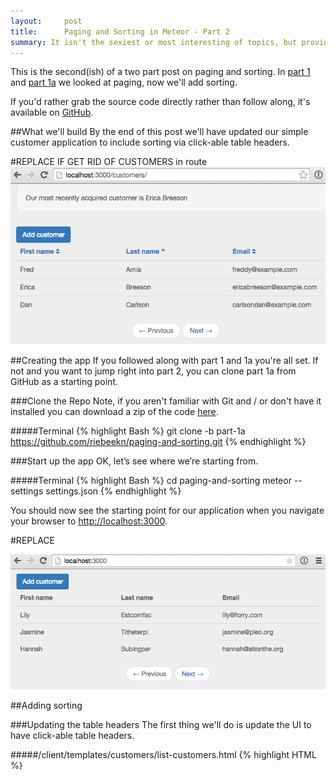 ```yaml
---
layout:     post
title:      Paging and Sorting in Meteor - Part 2
summary: It isn't the sexiest or most interesting of topics, but providing paging and sorting for tabular data is a common requirement when building out an application.  In part 1 we implemented paging, in this post we'll add sorting.
---
```

This is the second(ish) of a two part post on paging and sorting.  In <a href="/paging-and-sorting-part-1/index.html" target="_blank">part 1</a> and  <a href="/paging-and-sorting-part-1a/index.html" target="_blank">part 1a</a> we looked at paging, now we'll add sorting.

If you'd rather grab the source code directly rather than follow along, it's available on <a href="https://github.com/riebeekn/paging-and-sorting" target="_blank">GitHub</a>.

##What we'll build
By the end of this post we'll have updated our simple customer application to include sorting via click-able table headers.

#REPLACE IF GET RID OF CUSTOMERS in route
<img src="../images/posts/paging-and-sorting-part-2/app-done-part-2.png" class="img-responsive" />

##Creating the app
If you followed along with part 1 and 1a you're all set.  If not and you want to jump right into part 2, you can clone part 1a from GitHub as a starting point.

###Clone the Repo
Note, if you aren't familiar with Git and / or don't have it installed you can download a zip of the code <a href="https://github.com/riebeekn/paging-and-sorting/tree/part-1a" target="_blank">here</a>.

#####Terminal
{% highlight Bash %}
git clone -b part-1a https://github.com/riebeekn/paging-and-sorting.git
{% endhighlight %}

###Start up the app
OK, let’s see where we’re starting from.

#####Terminal
{% highlight Bash %}
cd paging-and-sorting
meteor --settings settings.json
{% endhighlight %}

You should now see the starting point for our application when you navigate your browser to <a href="http://localhost:3000" target="_blank">http://localhost:3000</a>.

#REPLACE

<img src="../images/posts/paging-and-sorting-part-2/app-starting-point.png" class="img-responsive" />

##Adding sorting

###Updating the table headers
The first thing we'll do is update the UI to have click-able table headers.

#####/client/templates/customers/list-customers.html
{% highlight HTML %}
<template name="listCustomers">
  {% raw %}{{> newestCustomer}}{% endraw %}
  <div class="row">
    <div class="col-md-12">
      <a class="btn btn-primary" id="btnAddCustomer">Add customer</a>
    </div>
  </div>

  {% raw %}{{#unless Template.subscriptionsReady}}
    {{> spinner}}
  {{/unless}}{% endraw %}
  <table class="table">
    <thead>
      <tr>
        <th>
          <a id="firstName" href="#">First name</a>
        </th>
        <th>
          <a id="lastName" href="#">Last name</a>
        </th>
        <th>
          <a id="email" href="#">Email</a>
        </th>
      </tr>
    </thead>
    <tbody>
      {% raw %}{{#each customers}}{% endraw %}
      ...
      ...
{% endhighlight %}

OK, nothing complicated.  We've just switched out the regular table headers with links.  

Before hooking up the links let's switch gears and figure out what we want to have happen on the server.  We'll want to specify not only a sort field but also a sort direction.  This is going to require a change to both the publication and subscription.

###Updating the publication and subscription

Let's update the publication first.

#####/server/publications.js
{% highlight JavaScript %}
FindFromPublication.publish('customers', function(skipCount, sortField, sortDirection) {
  var positiveIntegerCheck = Match.Where(function(x) {
    check(x, Match.Integer);
    return x >= 0;
  });
  check(skipCount, positiveIntegerCheck);

  Counts.publish(this, 'customerCount', Customers.find(), { 
    noReady: true
  });
  
  var sortParams = {};
  sortParams[sortField] = sortDirection;
  return Customers.find({}, {
    limit: parseInt(Meteor.settings.public.recordsPerPage),
    skip: skipCount,
    sort: sortParams
  });
});
{% endhighlight %}

Nothing too crazy, we're passing in two additional input parameters to the function, one for the sort field and the other for the sort direction.  Then the find call has been updated to take the new parameters into account via the `sortParams` variable.

*Note: for now we're not performing a check on our new input parameters, but we'll do so in a bit once we've solidified the valid values that can be passed into the function.*

Let's check out our app:

<img src="../images/posts/paging-and-sorting-part-2/no-worky.png" class="img-responsive" />

That's no good, but expected, we need to update our subscription to include the two new parameters.  To get things back to a working state we'll initially hard-code some values and then build out the full implementation.

First off though, to figure out what we're going to need to do, let's have a quick look at our database records with <a href="http://robomongo.org/" target="_blank">Robomongo</a>.

#REPLACE
<img src="../images/posts/paging-and-sorting-part-2/robo.png" class="img-responsive" />

We can see we have 5 fields in our customer records, 3 of which are displayed in the UI.  Also the column names are slightly different from what we're using for the table headers in the UI, so when we specify the sort field we need to keep in mind the column names in the database.

Let's start off by sorting via surname with an order value of 1 (i.e. an ascending sort direction, -1 would result in a descending sort).

#####/client/templates/customers/list-customers.js
{% highlight JavaScript %}
Template.listCustomers.onCreated(function() {
  var template = this;

  template.autorun(function() {
    var skipCount = (currentPage() - 1) * Meteor.settings.public.recordsPerPage;
    template.subscribe('customers', skipCount, "surname", 1);
  });
});
...
{% endhighlight %}

After hard-coding the surname as the sort field and ascending as the sort order, everything should be back working and we'll see our list of customers is now sorted by surname.

<img src="../images/posts/paging-and-sorting-part-2/sort-by-surname.png" class="img-responsive" />

###An issue
Hmm, I'm getting bored having only 6 customers in our database, how about we add a new customer via the `Add Customer` button.

<img src="../images/posts/paging-and-sorting-part-2/add-new.png" class="img-responsive" />

Awesome, we have a new customer... but hey what is up with the sort order?  Our newly added customer is way back on the last page.

#REPLACE
<img src="../images/posts/paging-and-sorting-part-2/bad-sort-order.png" class="img-responsive" />

Well turns out Mongo does not support <a href="http://stackoverflow.com/questions/22931177/mongo-db-sorting-with-case-insensitive" target="_blank">case insensitive sorting</a>, and uppercase words will appear prior to lowercase words when sorted.  Holy smokes, what are we going to do?

###A solution
Turns out a common pattern when needing to sort on String columns in Mongo is to duplicate a lower-cased version of the field for the purpose of sorting.  Coming from a traditional database background, this seems a little strange, but that's just the way it's done in Mongo, denormalization and duplication is fairly common.

So how can we accomplish this in our application?  Duplicating and keeping in sync extra columns seems like it will be a huge error-prone headache!  Luckily there's a package that can help us out.

We'll add the <a href="https://github.com/aldeed/meteor-collection2" target="_blank">collection2</a> package which will allow us to automatically create lower-cased versions of our String fields.  Let's see how it all works.

#####Terminal
{% highlight Bash %}
meteor add aldeed:collection2
{% endhighlight %}

Now we'll create a <a href="https://github.com/aldeed/meteor-collection2#attaching-a-schema-to-a-collection" target="_blank">schema</a> for our customer collection.

#####Terminal
{% highlight Bash %}
mkdir lib/schemas
touch lib/schemas/customers.js
{% endhighlight %}

#####/lib/schemas/customers.js
{% highlight JavaScript %}
Customers.attachSchema(new SimpleSchema({
  name: {
    type: String
  },

  name_sort: {
    type: String,
    optional: true,
    autoValue: function() {
      var name = this.field("name");
      if (name.isSet) {
        return name.value.toLowerCase();
      } else {
        this.unset(); // Prevent user from supplying her own value
      }
    }
  },
 
  surname: {
    type: String
  },

  surname_sort: {
    type: String,
    optional: true,
    autoValue: function() {
      var surname = this.field("surname");
      if (surname.isSet) {
        return surname.value.toLowerCase();
      } else {
        this.unset(); // Prevent user from supplying her own value
      }
    }
  },

  email: {
    type: String,
    autoValue: function() {
      return this.value.toLowerCase(); // store emails as lower-case
    }
  },

  acquired: {
    type: Date,
    autoValue: function() {
      if (this.isInsert) {
        return new Date();
      } else if (this.isUpsert) {
        return {$setOnInsert: new Date()};
      } else {
        this.unset();
      }
    }
  }
})); 
{% endhighlight %}

In the schema file we're doing a couple of things.  

First we're specifying the type of each column (notice we've added 2 new columns `name_sort` and `surname_sort` to handle our case insensitive sorting).  

Next we're making use of the `autoValue` function on some of the columns.

For the sort specific columns we're just lower-casing the value of the primary column.  We're also lowercasing the email field to avoid any funkiness that might arise if a user enters a mixed case email address.  

Finally we're automatically applying the current date / time to the `acquired` field on an insert and preventing any updates on the column. Since the acquired field represents when a customer was added to the application, the field should only be set on the insert and never updated.

The `acquired` change means we can get rid of our default dates from `fixture.js` as they'll be over-written by the `autoValue` function anyway.

#####/server/fixtures.js
{% highlight JavaScript %}
// Fixture data
Meteor.startup(function() {
  if (Customers.find().count() === 0) {
    Customers.insert({
      name: 'Fred',
      surname: "Amia",
      email: 'freddy@example.com'
    });
    Customers.insert({
      name: 'Bob',
      surname: 'Edelson',
      email: 'edelson.bob@example.com'
    });
    Customers.insert({
      name: 'Dan',
      surname: "Carlson",
      email: 'carlsondan@example.com'
    });
    Customers.insert({
      name: 'Alice',
      surname: 'Foster',
      email: 'a.foster@example.com'
    });
    Customers.insert({
      name: 'Erica',
      surname: "Breeson",
      email: 'ericabreeson@example.com'
    });
    Customers.insert({
      name: 'Cindy',
      surname: 'Driver',
      email: 'cindy.driver@example.com'
    });
  }
});
{% endhighlight %}

We'll want to reset our app so that our fixture data gets the new auto value data.  So stop, reset and re-start the meteor server.

#####Terminal
{% highlight Bash %}
meteor reset
meteor --settings settings.json
{% endhighlight %}

After we make a small change to our subscription re-adding Bob d'Arnaud, will put him in the right place. 

#####/client/templates/customers/list-customers.js
{% highlight JavaScript %}
Template.listCustomers.onCreated(function() {
  var template = this;

  template.autorun(function() {
    var skipCount = (currentPage() - 1) * Meteor.settings.public.recordsPerPage;
    template.subscribe('customers', skipCount, "surname_sort", 1);
  });
});
...
{% endhighlight %}

We're using the `surname_sort` column instead of `surname` as the sort column and there we go, Bob is now where he belongs.

#REPLACE
<img src="../images/posts/paging-and-sorting-part-2/good-sort.png" class="img-responsive" />

Also notice that with our auto assigned `acquired` values Cindy will now show up as our newest customer instead of Erica.  The record for Cindy is the last record in `fixture.js`, so is the last record to be inserted; and therefore will contain the newest `acquired` value.

###Dynamic sorting based on the URL
OK, so we have sorting working with hard-coded values in the subscription, now let's see if we can get the sort field and sort direction to react to the current URL.  Similar to what we did with paging we'll initially manually update the URL and then hook in the UI links.

What we're aiming to accomplish is something like the following:

<img src="../images/posts/paging-and-sorting-part-2/url.png" class="img-responsive" />

The URL contains the sort field and direction to apply... let's work on getting rid of that 404.

####Update the router
The first step is to update our routes so that Meteor understands what to do with the new URL parameters.

#####/lib/router/customer-routes.js
{% highlight JavaScript %}
Router.route('/:page?/:sortField?/:sortDirection?', {  
  name: 'listCustomers'
});

Router.route('/customer/add', {
  name: 'addCustomer'
});
{% endhighlight %}

All we've done is add optional parameters for the sort field and direction.  This will get rid of the 404 but the parameters aren't going to have any affect on our application... so let's get that sorted.

####Implementing the sort direction
Let's work on sort direction first.  We'll need to make a small change to the subscription.

#####/client/templates/customers/list-customers.js
{% highlight JavaScript %}
Template.listCustomers.onCreated(function() {
  var template = this;

  template.autorun(function() {
    var skipCount = (currentPage() - 1) * Meteor.settings.public.recordsPerPage;
    template.subscribe(
      'customers', 
      skipCount, 
      "surname_sort", 
      Router.current().params.sortDirection
    );
  });
});
...
{% endhighlight %}

The only change is that we're now passing along the value of the `sortDirection` URL parameter to the subscription via `Router.current().params.sortDirection` instead of using a hard-coded value.

Let's update the publication to handle the parameter properly.

#####/server/publications.js
{% highlight JavaScript %}
var buildSortParams = function(sortField, sortDirection) {
  var sortParams = {};
  var direction = sortDirection || 1;
  if (direction === 'desc') {
    direction = -1;
  } else {
    direction = 1;
  }
  sortParams[sortField] = direction;

  return sortParams;
}

Meteor.publish('customers', function(skipCount, sortField, sortDirection) {
  var positiveIntegerCheck = Match.Where(function(x) {
    check(x, Match.Integer);
    return x >= 0;
  });
  check(skipCount, positiveIntegerCheck);

  var sortDirectionCheck = Match.Where(function(x) {
    if (x) {
      check(x, String);
      return x === 'asc' || x === 'desc';
    } else {
      return true;
    }
  });
  check(sortDirection, sortDirectionCheck)

  Counts.publish(this, 'customerCount', Customers.find(), { 
    noReady: true
  });
  
  return Customers.find({}, {
    limit: parseInt(Meteor.settings.public.recordsPerPage),
    skip: skipCount,
    sort: buildSortParams(sortField, sortDirection)
  });
});
{% endhighlight %}

#ARE DEFAULTS FOR PARAMS NECESSARY AS CHECKS WILL FAIL, SO MAYBE REMOVE THEM AND UPDATE EXPLANATION?

The logic around the sort parameters is starting to get a little bit involved so we've refactored it to a separate function, `buildSortParams`.  The method itself is fairly simple, we're just checking the value of the `sortDirection` that has been passed in.  If the value is `null` we default to ascending.  If the value is present we sort based on the value, converting `desc` to `-1`, otherwise defaulting to `1`.

In the main publication code we've added a check for the `sortDirection`, verifying that it is a `String` and set to either `asc` or `desc`. 

The `sort:...` within the `find` call now takes advantage of the refactored out  `buildSortParams` function.

With the above in place we can now affect the sort order of our records by manually entering a sort direction into the URL of our application.

#REPLACE
<img src="../images/posts/paging-and-sorting-part-2/sort-done.png" class="img-responsive" />

Of course, the sort field is still going to be the last name, since we haven't hooked up the sort field functionality... let's do that next.

####Implementing the sort field
The sort field implementation is going to be very similar to what we did for the sort direction.  First off let's update our subscription to make use of the sort field URL parameter.

#####/client/templates/customers/list-customers.js
{% highlight JavaScript %}
Template.listCustomers.onCreated(function() {
  var template = this;

  template.autorun(function() {
    var skipCount = (currentPage() - 1) * Meteor.settings.public.recordsPerPage;
    template.subscribe(
      'customers', 
      skipCount, 
      Router.current().params.sortField,
      Router.current().params.sortDirection
    );
  });
});
...
{% endhighlight %}

A very small change is required here, just swapping out the hard-coded `surname_sort` value with the actual route parameter, i.e. `Router.current().params.sortField`.

Now onto the publication.

#####/server/publications.js
{% highlight JavaScript %}
var buildSortParams = function(sortField, sortDirection) {
  var sortParams = {};
  
  var direction = sortDirection || 1;
  if (direction === 'desc') {
    direction = -1;
  } else {
    direction = 1;
  }

  var field = sortField || 'surname_sort';
  if (sortField === 'firstname') {
    field = 'name_sort';
  } else if (sortField === 'lastname') {
    field = 'surname_sort';
  } else if (sortField === 'email') {
    field = 'email';
  } 

  sortParams[field] = direction;

  return sortParams;
}

Meteor.publish('customers', function(skipCount, sortField, sortDirection) {
  var positiveIntegerCheck = Match.Where(function(x) {
    ...
    ...
  }

  var sortFieldCheck = Match.Where(function(x) {
    if (x) {
      check(x, String);
      return x === 'firstname' || x === 'lastname' || x ==='email';
    } else {
      return true;
    }
  });
  check(sortField, sortFieldCheck);

  var sortDirectionCheck = Match.Where(function(x) {
    ...
    ...
}
{% endhighlight %}

So we've added some logic to handle the `sortField` value in the `buildSortParams` function.  We're defaulting to sorting via last name when a value is not passed in, otherwise we sort on the appropriate column.  

We've also added a check for the `sortField` in the main publication code.  It's very similar to the `sorDirectionCheck`, we make sure the value is a string and that is it one of our 3 valid sort fields.

And with that we are able to manually sort our records via the URL.

#REPLACE
<img src="../images/posts/paging-and-sorting-part-2/manual-sort.gif" class="img-responsive" />

####A quick refactor
All that parameter checking is starting to make it a little hard to see what we're actually doing in the publication, the check code takes up more space than the code that actually grabs the data!

Let's suck the check's into a helper class to thin out the publication.  As an added bonus we can also re-use the check code in other places down the road if we need to.

#####Terminal
{% highlight Bash %}
mkdir server/helpers
touch server/helpers/custom-checks.js
{% endhighlight %}

#####/server/helpers/custom-checks.js
{% highlight JavaScript %}
CustomChecks = {};

CustomChecks.positiveIntegerCheck = Match.Where(function(x) {
  check(x, Match.Integer);
  return x >= 0;
});

CustomChecks.sortFieldCheck = Match.Where(function(x) {
  if (x) {
    check(x, String);
    return x === 'firstname' || x === 'lastname' || x ==='email';
  } else {
    return true;
  }
});

CustomChecks.sortDirectionCheck = Match.Where(function(x) {
  if (x) {
    check(x, String);
    return x === 'asc' || x === 'desc';
  } else {
    return true;
  }
});
{% endhighlight %}

So with `custom-checks.js` all we've done is to extract the custom check code out of `publication.js`.

This makes our main publication method much more readable.

#####/server/publications.js
{% highlight JavaScript %}
...
...
Meteor.publish('customers', function(skipCount, sortField, sortDirection) {
  // parameter validations
  check(skipCount, CustomChecks.positiveIntegerCheck);
  check(sortField, CustomChecks.sortFieldCheck);
  check(sortDirection, CustomChecks.sortDirectionCheck)

  Counts.publish(this, 'customerCount', Customers.find(), { 
    noReady: true
  });
  
  return Customers.find({}, {
    limit: parseInt(Meteor.settings.public.recordsPerPage),
    skip: skipCount,
    sort: buildSortParams(sortField, sortDirection)
  });
});
{% endhighlight %}

####A small problem
Before moving on, let's add a new customer to our site via the add customer button.

#REPLACE, high light URL in replacement
<img src="../images/posts/paging-and-sorting-part-2/bad-add.png" class="img-responsive" />

Hey, that doesn't look right, why are we still seeing our list of customers?

Now that we have 3 optional parameters on our `root` route, our pattern for the `add customer` route is matching with the `root` route.  `customer` is being treated as the first optional parameter, `add` as the second optional parameter.

#TRY CHANGING ROUTE ORDER DOES THAT FIX IT?

This isn't something you'd probably run into with a 'real' application as you'll usually have some sort of landing page for the root of your site and won't have a bunch of optional parameters on the root route.  It is something to keep in mind when using optional parameters however, if you aren't careful you can get unintentional route matching going on and you'll find your navigation is no longer doing what you want!

So in order to fix this we're just going to move our customer list page off the root.

#####/lib/router/customer-routes.js
{% highlight JavaScript %}
Router.route('customers/:page?/:sortField?/:sortDirection?', {  
  name: 'listCustomers'
});
...
{% endhighlight %}

All we've done is change the URL where our customers will show up.

#REPLACE
<img src="../images/posts/paging-and-sorting-part-2/good-add.png" class="img-responsive" />

 In this way we no longer have a conflict with the `addCustomer` route.

###Hooking up the header links
OK, so we have our sorting working when the URL is updated manually, now we just need to hook up our header links.  Let's add some events for the links.

#####/client/templates/customers/list-customers.js
{% highlight JavaScript %}
... existing code

Template.listCustomers.events({
  'click #btnAddCustomer': function(e) {
    e.preventDefault();

    Router.go('addCustomer', {page: Router.current().params.page});
  },
  'click #firstName,#lastName,#email': function(e) {
    e.preventDefault();

    if (e.target.id === 'firstName') {
      navigateToCustomersRoute('firstname');
    } else if (e.target.id === 'lastName') {
      navigateToCustomersRoute('lastname');
    } else if (e.target.id === 'email') {
      navigateToCustomersRoute('email');
    }
  }
});

var navigateToCustomersRoute = function(sortField) {
  Router.go('listCustomers', {
    page: Router.current().params.page || 1,
    sortField: sortField,
    sortDirection: toggleSortDirection(sortField)
  });
}

var toggleSortDirection = function(sortBy) {
  var currentSortField = Router.current().params.sortField || 'lastname';
  if (currentSortField !== sortBy) {
    return 'asc';
  } else {
    var currentSortDirection = Router.current().params.sortDirection || 'asc';
    if (currentSortDirection === 'asc') {
      return 'desc';
    } else {
      return 'asc';
    }
  }
}
...
...
{% endhighlight %}

OK, that's a bit of a code dump but it's all pretty straight-forward.  

In the event handler we're checking which header was clicked, i.e. `e.target.id === 'firstName`, and based on that, we pass in the appropriate sort column to the `navigateToCustomersRoute` function.

In `navigateToCustomersRoute` we just navigate to the `listCustomers` route with the appropriate parameters.  

One thing to notice is that we are explicitly setting a `page` parameter via `page: Router.current().params.page || 1`.  We need to explicitly set the page otherwise we could end up with an invalid route.  For example if the user clicks the `First Name` header from the default customer page, i.e. `http://localhost:3000/customers/`, the page parameter is empty.  If we don't set it explicitly to 1 we'll end up with a route of `http://localhost:3000/customers/firstname/asc`, when it should be `http://localhost:3000/customers/1/firstname/asc`.  Then if the `First Name` header is clicked yet again, `firstname` will be grabbed as the page parameter and we'll end up with `http://localhost:3000/customers/firstname/firstname/asc`.

After setting our page and sort field, we call into the `toggleSortDirection` function to grab our sort direction.  The logic is pretty simple, if we're sorting by a new column we default to an ascending sort otherwise we toggle the current direction.

And with that we should have our sorting all working.

#REPLACE
<img src="../images/posts/paging-and-sorting-part-2/sort.gif" class="img-responsive" />

... but hey what's going on?  With that first sort by email our records are not looking at all right, they should be sorting by email ascending.

#REPLACE
<img src="../images/posts/paging-and-sorting-part-2/first-sort-bad.png" class="img-responsive" />

This isn't good, how can that be, everything worked when we were manually entering URLs, so what's going on now?  In fact the sort *still* works if we enter the URL manually and click enter.

####Some debugging

Let's add some console logging to both our server and client code to see if we can figure things out.  We'll be removing the `DEBUG` code we're adding below so feel free to just read this section and skip actually updating your own code.

#####/server/publications.js
{% highlight JavaScript %}
  ...
  ...

FindFromPublication.publish('customers', function(skipCount, sortField, sortDirection) {
  var positiveIntegerCheck = Match.Where(function(x) {
    check(x, Match.Integer);
    return x >= 0;
  });
  check(skipCount, positiveIntegerCheck);

  Counts.publish(this, 'customerCount', Customers.find(), { 
    noReady: true
  });
  
  var sortInfo = buildSortParams(sortField, sortDirection);
  var c = Customers.find({}, {
    limit: parseInt(Meteor.settings.public.recordsPerPage),
    skip: skipCount,
    sort: buildSortParams(sortField, sortDirection)
  });

  // DEBUG
  var sortKey = Object.keys(sortInfo)[0];
  var sortValue = sortInfo[sortKey];
  var fetched = c.fetch();

  console.log('*** RETURNING ***');
  console.log("* Sort Key: '" + sortKey + "' Sort Value: '" + sortValue + "'");
  console.log(c.fetch());

  return c;
});
{% endhighlight %}

OK, we're just throwing both our sort parameters and the records returned from the publication into the console.

We'll do something similar with our subscription:

#####/client/templates/customers/list-customers.js
{% highlight JavaScript %}
Template.listCustomers.helpers({
  customers: function() {
    var c = Customers.find();
    console.log(c.fetch());
    return c;
  },
  ...
  ...
{% endhighlight %}

Now with that all in place let's see what happens when we first click the email header.

<img src="../images/posts/paging-and-sorting-part-2/first-click-server.png" class="img-responsive" />

The output of our publication is what we would expect, we are getting 3 records and the records are sorted by email ascending.

<img src="../images/posts/paging-and-sorting-part-2/first-click-client.png" class="img-responsive" />

What's up with the client thou?  We have the expected 3 records but the sort order is off.

So what's going on?  The problem is that the sort order of a publication does not guarantee anything on the client.  The sorting in the publication only ensures that the correct records are sent over to the client.  On the client side we need to once again explicitly sort the records we receive from the publication.

OK, so we can remove our debug code and get to fixing the issue.

####Sorting on the client
Now that we've figured out that we'll need to apply the sort parameters on both the server and the client, we should refactor the sort parameter logic into a common function which can be used by both the client and server.

#####Terminal
{% highlight Bash %}
mkdir lib/helpers
touch lib/helpers/customer-sort-settings.js
{% endhighlight %}

#####/lib/helpers/customer-sort-settings.js
{% highlight JavaScript %}
CustomerSortSettings = {};

CustomerSortSettings.build = function(sortField, sortDirection) {
  var sortParams = {};
  
  var direction = sortDirection || 1;
  if (direction === 'desc') {
    direction = -1;
  } else {
    direction = 1;
  }

  var field = sortField || 'surname_sort';
  if (sortField === 'firstname') {
    field = 'name_sort';
  } else if (sortField === 'lastname') {
    field = 'surname_sort';
  } else if (sortField === 'email') {
    field = 'email';
  } 

  sortParams[field] = direction;

  return sortParams;
}
{% endhighlight %}

All we've done here is to copy the sort code pretty much verbatim out of `publication.js` and into a helper function.  We've placed the helper function in the `\lib` directory so that it can be accessed both client and server side.

Let's update our publication to make use of the new `customer-sort-settings.js` helper.

#####/server/publications.js
{% highlight JavaScript %}
Meteor.publish('customers', function(skipCount, sortField, sortDirection) {
  var positiveIntegerCheck = Match.Where(function(x) {
    check(x, Match.Integer);
    return x >= 0;
  });
  check(skipCount, positiveIntegerCheck);

  Counts.publish(this, 'customerCount', Customers.find(), { 
    noReady: true
  });
  
  return Customers.find({}, {
    limit: parseInt(Meteor.settings.public.recordsPerPage),
    skip: skipCount,
    sort: CustomerSortSettings.build(sortField, sortDirection)
  });
});
{% endhighlight %}

We've removed the code that previously built the sort parameters and instead  call out into `CustomerSortSettings.build...` to get the sort values.  

Next let's perform a client side sort.

#SINCE REMOVING STUFF MAYBE WE SHOULD LIST THE FULL FILE?

#####/client/templates/customers/list-customers.js
{% highlight JavaScript %}
Template.listCustomers.helpers({
  customers: function() {
    return Customers.find({}, {
      sort: CustomerSortSettings.build(
        Router.current().params.sortField || 'lastname', 
        Router.current().params.sortDirection || 'asc')
    });
  },
  ...
  ...
  // ?? what?? don't understand what we are saying here, reveiw when running //thru with code
  // NOTE THIS HAS BEEN REMOVED, as it's now in CustomerSortSettings
  // var toggleSortDirection = function(sortBy) {
{% endhighlight %}

Super easy, we've just added a sort to our `find()` call which makes use of the helper we created earlier.

One thing worth cleaning up is the minor logic around the default sort field and sort direction.  We'll pull that into `CustomerSortSettings` along with the sort direction toggle.

#####/lib/helpers/customer-sort-settings.js
{% highlight JavaScript %}
...
...

CustomerSortSettings.sortDirection = function() {
  return Router.current().params.sortDirection || 'asc';
}

CustomerSortSettings.sortField = function() {
  return Router.current().params.sortField || 'lastname';
}

CustomerSortSettings.toggleSortDirection = function(sortBy) {
  if (this.sortField() !== sortBy) {
    return 'asc';
  } else {
    if (this.sortDirection() === 'asc') {
      return 'desc';
    } else {
      return 'asc';
    }
  }
}
{% endhighlight %}

OK, again we're essentially just moving code around, moving code from `list-customers.js` into our helper class.

Now we can update `list-customers`.

#####/client/templates/customers/list-customers.js
{% highlight JavaScript %}
Template.listCustomers.helpers({
  customers: function() {
    return Customers.find({}, {
      // limit: parseInt(Meteor.settings.public.recordsPerPage),
      sort: CustomerSortSettings.build(
        CustomerSortSettings.sortField(), 
        CustomerSortSettings.sortDirection())
    });
  },
  ...
  ...

var navigateToCustomersRoute = function(sortField) {
  Router.go('listCustomers', {
    page: Router.current().params.page || 1,
    sortField: sortField,
    sortDirection: CustomerSortSettings.toggleSortDirection(sortField)
  });
}
{% endhighlight %}

So in our `find` call we now get the sort direction and sort field from the helper.

In the `navigate...` function we now call into the toggleSortDirection that we also moved to `customer-sort-settings.js`.

###Updating the next and previous buttons
We still have one more problem... clicking the page buttons causes the sort field and direction to clear out.

#REPLACE
<img src="../images/posts/paging-and-sorting-part-2/url-cleared.gif" class="img-responsive" />

This is easy to fix, we just need to add the new URL parameters to our next and previous links.

#####/client/templates/customers/list-customers.js
{% highlight JavaScript %}
...
prevPage: function() {
  var previousPage = currentPage() === 1 ? 1 : currentPage() - 1;
  return Router.routes.listCustomers.path({
    page: previousPage,
    sortField: Router.current().params.sortField,
    sortDirection: Router.current().params.sortDirection
  });
},
nextPage: function() {
  var nextPage = hasMorePages() ? currentPage() + 1 : currentPage();
  return Router.routes.listCustomers.path({
    page: nextPage,
    sortField: Router.current().params.sortField,
    sortDirection:Router.current().params.sortDirection
  });
},
...
{% endhighlight %}

And with that the home stretch is in sight, just one final step.

###Adding a sort indicator
It would be nice to have a sort indicator to provide some visual feedback to the user regarding how the table is currently sorted.  We'll use <a href="http://fortawesome.github.io/Font-Awesome/" target="_blank">font awesome</a> icons to indicate the sort direction.  A <a href="https://atmospherejs.com/natestrauser/font-awesome" target="_blank">package</a> is available, so lets get that added.

#####Terminal
{% highlight Bash %}
meteor add natestrauser:font-awesome
{% endhighlight %}

Now we'll update our table headers to include an icon.

#####/client/templates/customers/list-customers.js
{% highlight HTML %}
<template name="listCustomers">
  {% raw %}{{> newestCustomer}}{% endraw %}
  <div class="row">
    <div class="col-md-12">
      <a class="btn btn-primary" id="btnAddCustomer">Add customer</a>
    </div>
  </div>

  {% raw %}{{#unless Template.subscriptionsReady}}
    {{> spinner}}
  {{/unless}}{% endraw %}
  <table class="table">
    <thead>
      <tr>
        <th>
          <a id="firstName" href="#">First name
            <span>
              <i class="{% raw %}{{firstNameIconClass}}{% endraw %}"></i>
            </span>
          </a>
        </th>
        <th>
          <a id="lastName" href="#">Last name
            <span>
              <i class="{% raw %}{{lastNameIconClass}}{% endraw %}"></i>
            </span>
          </a>
        </th>
        <th>
          <a id="email" href="#">Email
            <span>
              <i class="{% raw %}{{emailIconClass}}{% endraw %}"></i>
            </span>
          </a>
        </th>
      </tr>
    </thead>
    <tbody>
    ...
    ...
{% endhighlight %}

So we've added icon classes to each header.  Now we need to define those in `list-customers.js`.

#####/client/templates/customers/list-customers.js
{% highlight JavaScript %}
... existing code

Template.listCustomers.helpers({
  customers: function() {
    ...
    ...
  ,
  firstNameIconClass: function() {
    return CustomerSortSettings.getSortIconClass("firstname");
  },
  lastNameIconClass: function() {
    return CustomerSortSettings.getSortIconClass("lastname");
  },
  emailIconClass: function() {
    return CustomerSortSettings.getSortIconClass("email");
  }
});
...
...
{% endhighlight %}

All we're doing is calling into a new function we've created in `customer-sort-settings.js`.

#####/lib/customer-sort-settings.js
{% highlight JavaScript %}
... existing code

CustomerSortSettings.getSortIconClass = function(element) {
  if (this.sortField() === element) {
    return this.sortDirection() === "asc" ? 
      "fa fa-sort-asc" : "fa fa-sort-desc";
  } else {
    return "fa fa-sort";
  }
}
{% endhighlight %}

Pretty simple, if the passed in element is the current sort field, we return the `fa-sort-asc` or `fa-sort-desc` icon class based on the current sort direction.  Otherwise we return the double-arrow default sort icon, i.e. `fa-sort`.

##Summary
And with that... sorting, paging, icons... done!

#REPLACE
<img src="../images/posts/paging-and-sorting-part-2/done.gif" class="img-responsive" />

Thanks for reading and hope this series of posts helped you get sorted (ha, ha, sorry... bad jokes are the only ones I got).
